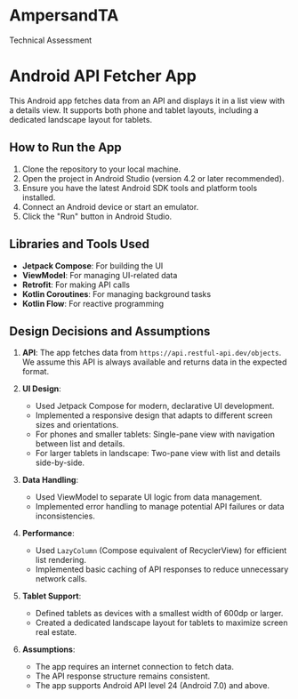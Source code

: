 # AmpersandTA
Technical Assessment
# Android API Fetcher App

This Android app fetches data from an API and displays it in a list view with a details view. It supports both phone and tablet layouts, including a dedicated landscape layout for tablets.

## How to Run the App

1. Clone the repository to your local machine.
2. Open the project in Android Studio (version 4.2 or later recommended).
3. Ensure you have the latest Android SDK tools and platform tools installed.
4. Connect an Android device or start an emulator.
5. Click the "Run" button in Android Studio.

## Libraries and Tools Used

- **Jetpack Compose**: For building the UI
- **ViewModel**: For managing UI-related data
- **Retrofit**: For making API calls
- **Kotlin Coroutines**: For managing background tasks
- **Kotlin Flow**: For reactive programming

## Design Decisions and Assumptions

1. **API**: The app fetches data from `https://api.restful-api.dev/objects`. We assume this API is always available and returns data in the expected format.

2. **UI Design**:
   - Used Jetpack Compose for modern, declarative UI development.
   - Implemented a responsive design that adapts to different screen sizes and orientations.
   - For phones and smaller tablets: Single-pane view with navigation between list and details.
   - For larger tablets in landscape: Two-pane view with list and details side-by-side.

3. **Data Handling**:
   - Used ViewModel to separate UI logic from data management.
   - Implemented error handling to manage potential API failures or data inconsistencies.

4. **Performance**:
   - Used `LazyColumn` (Compose equivalent of RecyclerView) for efficient list rendering.
   - Implemented basic caching of API responses to reduce unnecessary network calls.

5. **Tablet Support**:
   - Defined tablets as devices with a smallest width of 600dp or larger.
   - Created a dedicated landscape layout for tablets to maximize screen real estate.

6. **Assumptions**:
   - The app requires an internet connection to fetch data.
   - The API response structure remains consistent.
   - The app supports Android API level 24 (Android 7.0) and above.
